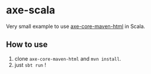# axe-scala

Very small example to use [axe-core-maven-html](https://github.com/dequelabs/axe-core-maven-html) in Scala.

## How to use

1. clone `axe-core-maven-html` and `mvn install`.
2. just `sbt run` !
